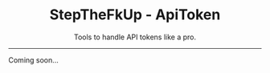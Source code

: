 <div align="center">
    <h1>StepTheFkUp - ApiToken</h1>
    <p>Tools to handle API tokens like a pro.</p>
</div>

---

Coming soon...
